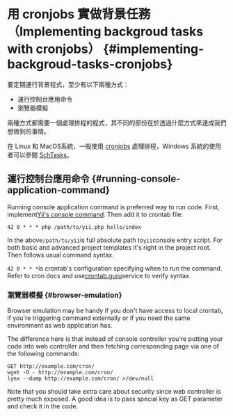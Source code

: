 # 用 cronjobs 實做背景任務（Implementing backgroud tasks with cronjobs） {#implementing-backgroud-tasks-cronjobs}

要定期運行背景程式，至少有以下兩種方式：

* 運行控制台應用命令
* 瀏覽器模擬

兩種方式都需要一個處理排程的程式，其不同的部份在於透過什麼方式來達成我們想做到的事情。

在 Linux 和 MacOS系統，一般使用 [cronjobs](https://en.wikipedia.org/wiki/Cron) 處理排程，Windows 系統的使用者可以參閱 [SchTasks](http://technet.microsoft.com/en-us/library/cc725744.aspx)。

## 運行控制台應用命令 {#running-console-application-command}

Running console application command is preferred way to run code. First, implement[Yii's console command](http://www.yiiframework.com/doc-2.0/guide-tutorial-console.html). Then add it to crontab file:

```
42 0 * * * php /path/to/yii.php hello/index
```

In the above`/path/to/yii`is full absolute path to`yii`console entry script. For both basic and advanced project templates it's right in the project root. Then follows usual command syntax.

`42 0 * * *`is crontab's configuration specifying when to run the command. Refer to cron docs and use[crontab.guru](http://crontab.guru/)service to verify syntax.

### 瀏覽器模擬 {#browser-emulation}

Browser emulation may be handy if you don't have access to local crontab, if you're triggering command externally or if you need the same environment as web application has.

The difference here is that instead of console controller you're putting your code into web controller and then fetching corresponding page via one of the following commands:

```
GET http://example.com/cron/
wget -O - http://example.com/cron/
lynx --dump http://example.com/cron/ >/dev/null
```

Note that you should take extra care about security since web controller is pretty much exposed. A good idea is to pass special key as GET parameter and check it in the code.

